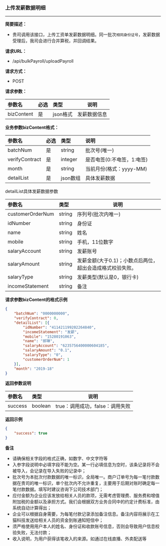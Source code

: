 ### 上传发薪数据明细

---

**简要描述：**

* 贵司调用该接口，上传工资单发薪数据明细。同一批次`相同身份证号`，发薪数据受理后，我司会进行合并算税，并回调结果。

**请求URL：**

* /api/bulkPayroll/uploadPayroll

**请求方式：**

* POST 

**请求参数：**

| 参数名 | 必选 | 类型 | 说明 |
| :--- | :--- | :--- | --- |
| bizContent | 是 | json格式 | 发薪数据信息 |

**业务参数bizContent格式：**

| 参数名 | 必选 | 类型 | 说明 |
| :--- | :--- | :--- | :--- |
| batchNum | 是 | string | 批次号\(唯一\) |
| verifyContract | 是 | integer | 是否电签\(0:不电签，1:电签\) |
| month | 是 | string | 当前月份\(格式：yyyy-MM\) |
| detailList | 是 | json数组 | 具体发薪数据 |

detailList具体发薪数据参数

| 参数名 | 类型 | 说明 |
| :--- | :--- | --- |
| customerOrderNum | string | 序列号\(批次内唯一\) |
| idNumber | string | 身份证 |
| name | string | 姓名 |
| mobile | string | 手机，11位数字 |
| salaryAccount | string | 发薪账号 |
| salaryAmount | string | 发薪金额\(大于0.1\)；小数点后两位，超出会造成格式校验失败。 |
| salaryType | string | 发薪类型\(默认是0，银行卡\) |
| incomeStatement | string | 备注 |

**请求参数bizContent的格式示例**

```json
{
    "batchNum": "0000000000",
    "verifyContract": 0,
    "detailList": [{
        "idNumber": "411421199202264840",
        "incomeStatement": "发薪",
        "mobile": "15280191063",
        "name": "郝琳",
        "salaryAccount": "6235756400000604185",
        "salaryAmount": "0.1",
        "salaryType": "0",
        "customerOrderNum": 1
    }],
    "month": "2019-18"
}
```

**返回参数说明**

| 参数名 | 类型 | 说明 |
| :--- | :--- | --- |
| success | boolean | true：调用成功，false：调用失败 |

**返回示例**

```json
{
    "success": true
}
```

**备注**

* 请确保相关字段的格式正确，如数字、中文字符等
* 入参字段说明中必填字段不能为空。某一行必填信息为空时，该条记录将不会被导入，会记录在导入失败的记录中；
* 批次号为本批次付款数据的唯一标识，全局唯一。商户订单号为每一笔付款数据在贵司的唯一标识，单个批次内不允许重复，主要用于后期对账时确定每一笔付款数据。填写时建议咨询下公司技术部门；
* 应付金额为企业应该发放给相关人员的款项，无需考虑管理费、服务费和增值附加税的金额以及承担方式。我们会根据双方业务合同中的约定计费标准，由系统自动计算得出；
* 企业可以根据自身需要，为每笔付款记录添加备注信息。备注内容将展示在工猫科技发送给相关人员的资金到账通知短信中；
* 须严格使用用户本人的姓名、身份证和收款账号信息，否则会导致用户信息校验失败，无法付款；
* 收入说明，为用户获得该笔收入的来源。如通过在线直播、外卖配送等



